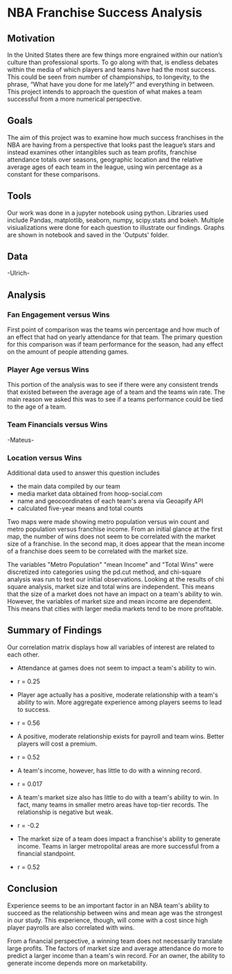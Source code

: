 # NBA Franchise Success Analysis
  
## Motivation
In the United States there are few things more engrained within our nation’s culture than professional sports. To go along with that, is endless debates within the media of which players and teams have had the most success. This could be seen from number of championships, to longevity, to the phrase, “What have you done for me lately?” and everything in between. This project intends to approach the question of what makes a team successful from a more numerical perspective.

## Goals
The aim of this project was to examine how much success franchises in the NBA are having from a perspective that looks past the league’s stars and instead examines other intangibles such as team profits, franchise attendance totals over seasons, geographic location and the relative average ages of each team in the league, using win percentage as a constant for these comparisons. 

## Tools
Our work was done in a jupyter notebook using python. Libraries used include Pandas, matplotlib, seaborn, numpy, scipy.stats and bokeh. Multiple visiualizations were done for each question to illustrate our findings. Graphs are shown in notebook and saved in the 'Outputs' folder.

## Data
-Ulrich-

## Analysis

### Fan Engagement versus Wins
First point of comparison was the teams win percentage and how much of an effect that had on yearly attendance for that team. The primary question for this comparison was if team performance for the season, had any effect on the amount of people attending games. 
	
### Player Age versus Wins
This portion of the analysis was to see if there were any consistent trends that existed between the average age of a team and the teams win rate. The main reason we asked this was to see if a teams performance could be tied to the age of a team.

### Team Financials versus Wins
-Mateus-

### Location versus Wins
Additional data used to answer this question includes
- the main data compiled by our team
- media market data obtained from hoop-social.com
- name and geocoordinates of each team's arena via Geoapify API
- calculated five-year means and total counts

Two maps were made showing metro population versus win count and metro population versus franchise income. From an initial glance at the first map, the number of wins does not seem to be correlated with the market size of a franchise. In the second map, it does appear that the mean income of a franchise does seem to be correlated with the market size. 

The variables "Metro Population" "mean Income" and "Total Wins" were discretized into categories using the pd.cut method, and chi-square analysis was run to test our initial observations. Looking at the results of chi square analysis, market size and total wins are independent. This means that the size of a market does not have an impact on a team's ability to win. However, the variables of market size and mean income are dependent. This means that cities with larger media markets tend to be more profitable.

## Summary of Findings
Our correlation matrix displays how all variables of interest are related to each other.

- Attendance at games does not seem to impact a team's ability to win.
 - r = 0.25

- Player age actually has a positive, moderate relationship with a team's ability to win. More aggregate experience among players seems to lead to success.
 - r = 0.56

- A positive, moderate relationship exists for payroll and team wins. Better players will cost a premium.
 - r = 0.52
 
- A team's income, however, has little to do with a winning record.
 - r = 0.017
 
- A team's market size also has little to do with a team's ability to win. In fact, many teams in smaller metro areas have top-tier records. The relationship is negative but weak.
 - r = -0.2
 
- The market size of a team does impact a franchise's ability to generate income. Teams in larger metropolital areas are more successful from a financial standpoint.
 - r = 0.52

## Conclusion

Experience seems to be an important factor in an NBA team's ability to succeed as the relationship between wins and mean age was the strongest in our study. This experience, though, will come with a cost since high player payrolls are also correlated with wins.

From a financial perspective, a winning team does not necessarily translate large profits. The factors of market size and average attendance do more to predict a larger income than a team's win record. For an owner, the ability to generate income depends more on marketability.
